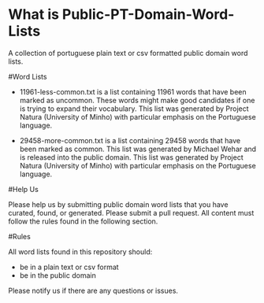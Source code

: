 # What is Public-PT-Domain-Word-Lists
A collection of portuguese plain text or csv formatted public domain word lists.

#Word Lists

  - 11961-less-common.txt is a list containing 11961 words that have been marked as uncommon. These words might make good candidates if one is trying to expand their vocabulary. This list was generated by Project Natura (University of Minho) with particular emphasis on the Portuguese language.

  - 29458-more-common.txt is a list containing 29458 words that have been marked as common. This list was generated by Michael Wehar and is released into the public domain. This list was generated by Project Natura (University of Minho) with particular emphasis on the Portuguese language.

#Help Us

Please help us by submitting public domain word lists that you have curated, found, or generated. Please submit a pull request. All content must follow the rules found in the following section.

#Rules

All word lists found in this repository should:

  - be in a plain text or csv format
  - be in the public domain

Please notify us if there are any questions or issues.
